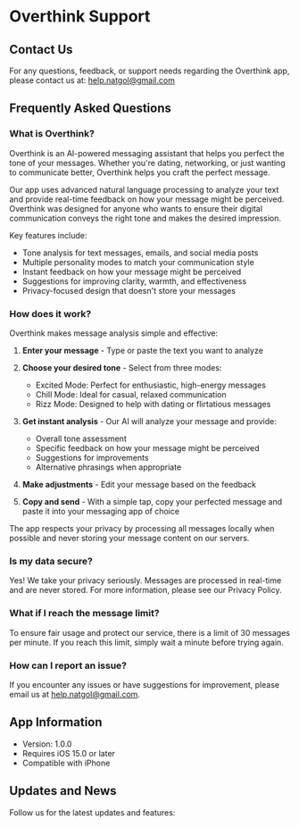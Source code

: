 # Overthink Support

## Contact Us

For any questions, feedback, or support needs regarding the Overthink app, please contact us at:
help.natgol@gmail.com


## Frequently Asked Questions

### What is Overthink?

Overthink is an AI-powered messaging assistant that helps you perfect the tone of your messages. Whether you're dating, networking, or just wanting to communicate better, Overthink helps you craft the perfect message.

Our app uses advanced natural language processing to analyze your text and provide real-time feedback on how your message might be perceived. Overthink was designed for anyone who wants to ensure their digital communication conveys the right tone and makes the desired impression.

Key features include:
- Tone analysis for text messages, emails, and social media posts
- Multiple personality modes to match your communication style
- Instant feedback on how your message might be perceived
- Suggestions for improving clarity, warmth, and effectiveness
- Privacy-focused design that doesn't store your messages

### How does it work?

Overthink makes message analysis simple and effective:

1. **Enter your message** - Type or paste the text you want to analyze
   
2. **Choose your desired tone** - Select from three modes:
   - Excited Mode: Perfect for enthusiastic, high-energy messages
   - Chill Mode: Ideal for casual, relaxed communication
   - Rizz Mode: Designed to help with dating or flirtatious messages

3. **Get instant analysis** - Our AI will analyze your message and provide:
   - Overall tone assessment
   - Specific feedback on how your message might be perceived
   - Suggestions for improvements
   - Alternative phrasings when appropriate

4. **Make adjustments** - Edit your message based on the feedback
5. **Copy and send** - With a simple tap, copy your perfected message and paste it into your messaging app of choice

The app respects your privacy by processing all messages locally when possible and never storing your message content on our servers.

### Is my data secure?

Yes! We take your privacy seriously. Messages are processed in real-time and are never stored. For more information, please see our Privacy Policy.

### What if I reach the message limit?

To ensure fair usage and protect our service, there is a limit of 30 messages per minute. If you reach this limit, simply wait a minute before trying again.

### How can I report an issue?

If you encounter any issues or have suggestions for improvement, please email us at help.natgol@gmail.com.

## App Information

- Version: 1.0.0
- Requires iOS 15.0 or later
- Compatible with iPhone

## Updates and News

Follow us for the latest updates and features:
